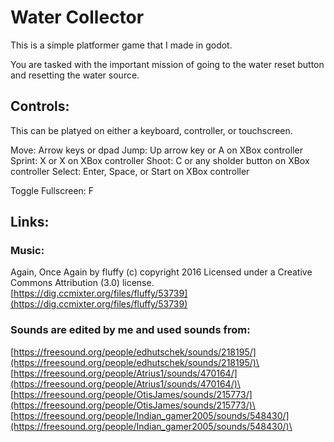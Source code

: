 # Water Collector

This is a simple platformer game that I made in godot.

You are tasked with the important mission of going to the water reset button and resetting the water source.

## Controls:

This can be platyed on either a keyboard, controller, or touchscreen.

Move: Arrow keys or dpad
Jump: Up arrow key or A on XBox controller
Sprint: X or X on XBox controller
Shoot: C or any sholder button on XBox controller
Select: Enter, Space, or Start on XBox controller

Toggle Fullscreen: F

## Links:

### Music:

Again, Once Again by fluffy (c) copyright 2016 Licensed under a Creative Commons Attribution (3.0) license.\
[https://dig.ccmixter.org/files/fluffy/53739](https://dig.ccmixter.org/files/fluffy/53739)

### Sounds are edited by me and used sounds from:

[https://freesound.org/people/edhutschek/sounds/218195/](https://freesound.org/people/edhutschek/sounds/218195/)\
[https://freesound.org/people/Atrius1/sounds/470164/](https://freesound.org/people/Atrius1/sounds/470164/)\
[https://freesound.org/people/OtisJames/sounds/215773/](https://freesound.org/people/OtisJames/sounds/215773/)\
[https://freesound.org/people/Indian_gamer2005/sounds/548430/](https://freesound.org/people/Indian_gamer2005/sounds/548430/)\
